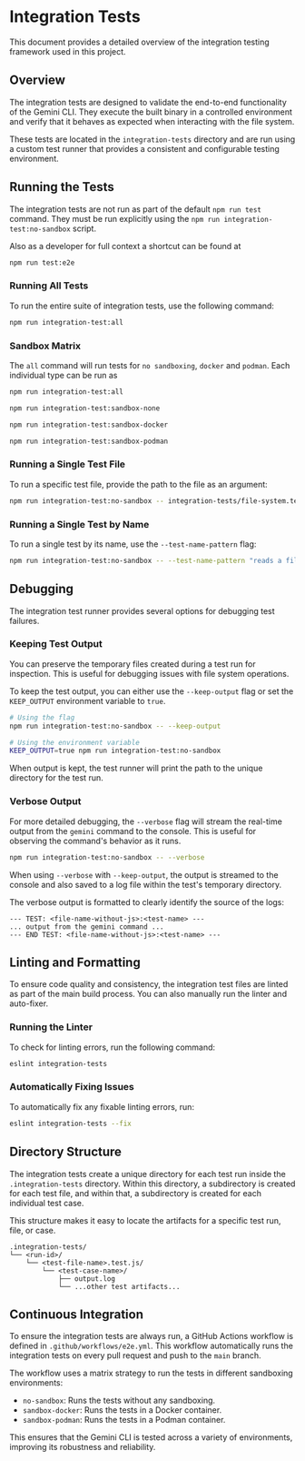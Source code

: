 # Integration Tests

This document provides a detailed overview of the integration testing framework used in this project.

## Overview

The integration tests are designed to validate the end-to-end functionality of the Gemini CLI. They execute the built binary in a controlled environment and verify that it behaves as expected when interacting with the file system.

These tests are located in the `integration-tests` directory and are run using a custom test runner that provides a consistent and configurable testing environment.

## Running the Tests

The integration tests are not run as part of the default `npm run test` command. They must be run explicitly using the `npm run integration-test:no-sandbox` script.

Also as a developer for full context a shortcut can be found at 

```bash
npm run test:e2e
```

### Running All Tests

To run the entire suite of integration tests, use the following command:

```bash
npm run integration-test:all
```

### Sandbox Matrix

The `all` command will run tests for `no sandboxing`, `docker` and `podman`. 
Each individual type can be run as

```bash
npm run integration-test:all
```
```bash
npm run integration-test:sandbox-none
```
```bash
npm run integration-test:sandbox-docker
```
```bash
npm run integration-test:sandbox-podman
```

### Running a Single Test File

To run a specific test file, provide the path to the file as an argument:

```bash
npm run integration-test:no-sandbox -- integration-tests/file-system.test.js
```

### Running a Single Test by Name

To run a single test by its name, use the `--test-name-pattern` flag:

```bash
npm run integration-test:no-sandbox -- --test-name-pattern "reads a file"
```

## Debugging

The integration test runner provides several options for debugging test failures.

### Keeping Test Output

You can preserve the temporary files created during a test run for inspection. This is useful for debugging issues with file system operations.

To keep the test output, you can either use the `--keep-output` flag or set the `KEEP_OUTPUT` environment variable to `true`.

```bash
# Using the flag
npm run integration-test:no-sandbox -- --keep-output

# Using the environment variable
KEEP_OUTPUT=true npm run integration-test:no-sandbox
```

When output is kept, the test runner will print the path to the unique directory for the test run.

### Verbose Output

For more detailed debugging, the `--verbose` flag will stream the real-time output from the `gemini` command to the console. This is useful for observing the command's behavior as it runs.

```bash
npm run integration-test:no-sandbox -- --verbose
```

When using `--verbose` with `--keep-output`, the output is streamed to the console and also saved to a log file within the test's temporary directory.

The verbose output is formatted to clearly identify the source of the logs:

```
--- TEST: <file-name-without-js>:<test-name> ---
... output from the gemini command ...
--- END TEST: <file-name-without-js>:<test-name> ---
```

## Linting and Formatting

To ensure code quality and consistency, the integration test files are linted as part of the main build process. You can also manually run the linter and auto-fixer.

### Running the Linter

To check for linting errors, run the following command:

```bash
eslint integration-tests
```

### Automatically Fixing Issues

To automatically fix any fixable linting errors, run:

```bash
eslint integration-tests --fix
```

## Directory Structure

The integration tests create a unique directory for each test run inside the `.integration-tests` directory. Within this directory, a subdirectory is created for each test file, and within that, a subdirectory is created for each individual test case.

This structure makes it easy to locate the artifacts for a specific test run, file, or case.

```
.integration-tests/
└── <run-id>/
    └── <test-file-name>.test.js/
        └── <test-case-name>/
            ├── output.log
            └── ...other test artifacts...
```

## Continuous Integration

To ensure the integration tests are always run, a GitHub Actions workflow is defined in `.github/workflows/e2e.yml`. This workflow automatically runs the integration tests on every pull request and push to the `main` branch.

The workflow uses a matrix strategy to run the tests in different sandboxing environments:

-   `no-sandbox`: Runs the tests without any sandboxing.
-   `sandbox-docker`: Runs the tests in a Docker container.
-   `sandbox-podman`: Runs the tests in a Podman container.

This ensures that the Gemini CLI is tested across a variety of environments, improving its robustness and reliability.

